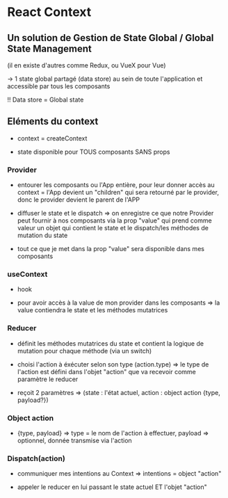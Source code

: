 # React Context

## Un solution de Gestion de State Global / Global State Management 


(il en existe d'autres comme Redux, ou VueX pour Vue)

-> 1 state global partagé (data store) au sein de toute l'application et accessible par tous les composants

!! Data store = Global state

## Eléments du context

- context = createContext

- state disponible pour TOUS composants SANS props

### Provider

- entourer les composants ou l'App entière, pour leur donner accès au context = l'App devient un "children" qui sera retourné par le provider, donc le provider devient le parent de l'APP

- diffuser le state et le dispatch => on enregistre ce que notre Provider peut fournir à nos composants via la prop "value" qui prend comme valeur un objet qui contient le state et le dispatch/les méthodes de mutation du state

- tout ce que je met dans la prop "value" sera disponible dans mes composants

### useContext

- hook

- pour avoir accès à la value de mon provider dans les composants => la value contiendra le state et les méthodes mutatrices

### Reducer

- définit les méthodes mutatrices du state et contient la logique de mutation pour chaque méthode (via un switch)

- choisi l'action à éxécuter selon son type (action.type) => le type de l'action est défini dans l'objet "action" que va recevoir comme paramètre le reducer

- reçoit 2 paramètres =>  (state : l'état actuel, action : object action {type, payload?})

### Object action

- {type, payload} => type = le nom de l'action à effectuer, payload => optionnel, donnée transmise via l'action

### Dispatch(action)

- communiquer mes intentions au Context => intentions = object "action"

- appeler le reducer en lui passant le state actuel ET l'objet "action"
